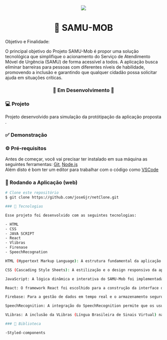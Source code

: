 <h4 align="center">
     <img src="./Samu-logo.png">

</h4>

<h1 align="center">
    🚀 SAMU-MOB
</h1>

<p align="# Projeto SAMU-Mob: Inovação e Acessibilidade na Chamada de Emergência

No cenário atual, a tecnologia desempenha um papel crucial em diversas áreas, e a saúde não é exceção. O Projeto SAMU-Mob surge como uma proposta inovadora que visa melhorar a acessibilidade e eficiência no processo de chamada de emergência, proporcionando uma aplicação ágil e intuitiva para usuários de todas as habilidades.

## Objetivo e Finalidade:

O principal objetivo do Projeto SAMU-Mob é propor uma solução tecnológica que simplifique o acionamento do Serviço de Atendimento Móvel de Urgência (SAMU) de forma acessível a todos. A aplicação busca eliminar barreiras para pessoas com diferentes níveis de habilidade, promovendo a inclusão e garantindo que qualquer cidadão possa solicitar ajuda em situações críticas.</p>




<h3 align="center"> 
🚧  Em Desenvolvimento  🚧
</h3>



### 💻 Projeto
Projeto desenvolvido para simulação da protótipação da aplicação proposta .

### ✅ Demonstração


### ⚙ Pré-requisitos

Antes de começar, você vai precisar ter instalado em sua máquina as seguintes ferramentas:
[Git](https://git-scm.com), [Node.js](https://nodejs.org/en/)  
Além disto é bom ter um editor para trabalhar com o código como [VSCode](https://code.visualstudio.com/)

### 📗 Rodando a Aplicação (web)

```bash
# Clone este repositório
$ git clone https://github.com/joseGjr/netClone.git

### 🚀 Tecnologias

Esse projeto foi desenvolvido com as seguintes tecnologias:

- HTML
- CSS
- JAVA SCRIPT
- React
- Vlibras
- Firenase
- SpeechRecognation

HTML (Hypertext Markup Language): A estrutura fundamental da aplicação foi construída com HTML, garantindo uma base sólida para a apresentação de conteúdo na web.

CSS (Cascading Style Sheets): A estilização e o design responsivo da aplicação foram desenvolvidos com CSS, proporcionando uma experiência de usuário agradável e acessível em diferentes dispositivos e tamanhos de tela.

JavaScript: A lógica dinâmica e interativa do SAMU-Mob foi implementada utilizando JavaScript. Isso possibilita a resposta em tempo real às ações do usuário, tornando a aplicação mais fluida e eficiente.

React: O framework React foi escolhido para a construção da interface do usuário (UI), permitindo a criação de componentes reutilizáveis e a atualização eficiente da interface com base nas interações do usuário. Isso contribui para uma experiência mais intuitiva e responsiva.

Firebase: Para a gestão de dados em tempo real e o armazenamento seguro das informações dos usuários, o Firebase, plataforma de desenvolvimento de aplicativos da Google, foi integrado ao SAMU-Mob. Isso possibilita uma comunicação eficaz entre a aplicação e os serviços de emergência.

SpeechRecognition: A integração do SpeechRecognition permite que os usuários acionem o SAMU-Mob por meio do reconhecimento de voz, facilitando especialmente aqueles com limitações motoras. Essa funcionalidade amplia a acessibilidade, permitindo chamadas de emergência de forma rápida e eficaz.

VLibras: A inclusão da VLibras (Língua Brasileira de Sinais Virtual) na aplicação garante acessibilidade para usuários surdos, proporcionando uma comunicação eficaz em situações de emergência. Isso é fundamental para garantir que a aplicação atenda a todos, independentemente das habilidades auditivas.

### 📕 Biblioteca

-Styled-components
